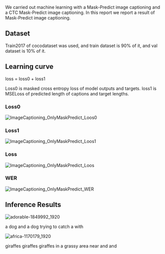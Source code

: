 We carried out machine learning with a Mask-Predict image captioning and a CTC Mask-Predict image captioning. In this report we report a result of Mask-Predict image captioning. 

## Dataset

Train2017 of cocodataset was used, and train dataset is 90% of it, and val dataset is 10% of it.

## Learning curve

loss = loss0 + loss1

Loss0 is masked cross entropy loss of model outputs and targets. loss1 is MSELoss of predicted length of captions and target lengths.

### Loss0
![ImageCaptioning_OnlyMaskPredict_Loos0](https://github.com/toshiouchi/ImageCaptioningMaskPredict/assets/121741811/6de2b3d4-3df2-427b-9d0b-c7daf9b8dbea)

### Loss1
![ImageCaptioning_OnlyMaskPredict_Loos1](https://github.com/toshiouchi/ImageCaptioningMaskPredict/assets/121741811/929aab76-3a52-4b3c-b29a-65715de7a40f)

### Loss
![ImageCaptioning_OnlyMaskPredict_Loos](https://github.com/toshiouchi/ImageCaptioningMaskPredict/assets/121741811/cd8f3f3a-81cb-49df-a0be-e516e3607245)

### WER
![ImageCaptioning_OnlyMaskPredict_WER](https://github.com/toshiouchi/ImageCaptioningMaskPredict/assets/121741811/950bac66-e5b0-4e95-ae71-26d0652c7f29)

## Inference Results

![adorable-1849992_1920](https://github.com/toshiouchi/ImageCaptioningMaskPredict/assets/121741811/dc6aefb8-1ab2-487c-9dd3-1ad8502ff47f)

<start> a dog and a dog trying to catch a with <end>

![africa-1170179_1920](https://github.com/toshiouchi/ImageCaptioningMaskPredict/assets/121741811/4df07891-cd2e-413a-9023-c0d46121de1f)

<start> giraffes giraffes giraffes in a grassy area near and and <end>
